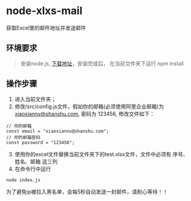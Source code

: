 # node-xlxs-mail

获取Excel里的邮件地址并发送邮件

## 环境要求
> 安装node.js, [下载地址](http://nodejs.cn/download/)，安装完成后， 在当前文件夹下运行 npm install


## 操作步骤
1. 进入当前文件夹；
2. 修改/src/config.js文件，假如你的邮箱(必须使用阿里企业邮箱)为 xiaoxiannv@shanshu.com, 密码为 123456, 修改文件如下：

```
// 你的邮箱
const email = "xiaoxiannv@shanshu.com";
// 你的邮箱密码
const password = "123456";
```

3. 使用你的excel文件替换当前文件夹下的test.xlsx文件，文件中必须有 序号、姓名、邮箱 这三列
4. 在命令行中运行

```
node index.js
```
为了避免ip被拉入黑名单，会每5秒自动发送一封邮件，请耐心等待！！
